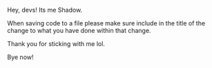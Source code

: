 Hey, devs! Its me Shadow.

When saving code to a file please make sure include in the title of the change to what you have done within that change.

Thank you for sticking with me lol.

Bye now!
